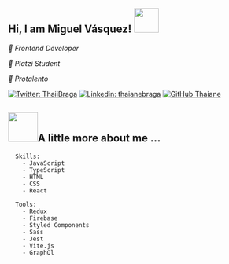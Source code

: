 <h2> Hi, I am Miguel Vásquez! <img src="https://media.giphy.com/media/mGcNjsfWAjY5AEZNw6/giphy.gif" width="50"></h2>

<i>🖤 Frontend Developer</i>

<i>💚 Platzi Student</i>

<i>💙 Protalento</i>

[![Twitter: ThaiiBraga](https://img.shields.io/twitter/follow/Quarzizus?style=social)](https://twitter.com/Quarzizus)
[![Linkedin: thaianebraga](https://img.shields.io/badge/-quarzizus-blue?style=flat-square&logo=Linkedin&logoColor=white&link=https://www.linkedin.com/in/quarzizus/)](https://www.linkedin.com/in/quarzizus/)
[![GitHub Thaiane](https://img.shields.io/github/followers/quarzizus?label=follow&style=social)](https://github.com/Quarzizus)

<h2> <img src="https://media.giphy.com/media/fWrorpy7Jrlvi/giphy.gif" width="60"/>A little more about me ... </h2>

```
  Skills:
    - JavaScript
    - TypeScript
    - HTML
    - CSS
    - React

  Tools:
    - Redux
    - Firebase
    - Styled Components
    - Sass
    - Jest
    - Vite.js
    - GraphQl
```



